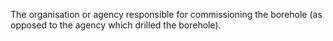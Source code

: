 The organisation or agency responsible for commissioning the borehole (as opposed to the agency which drilled the borehole).
